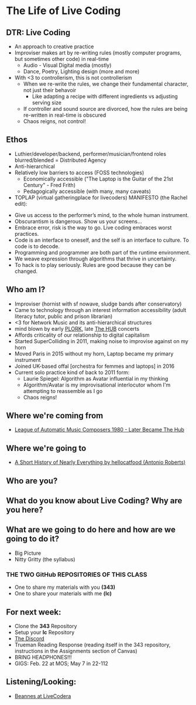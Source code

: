 # The Life of Live Coding

## DTR: Live Coding
- An approach to creative practice
- Improviser makes art by re-writing rules (mostly computer programs, but sometimes other code) in real-time
  - Audio - Visual Digital media (mostly)
  - Dance, Poetry, Lighting design (more and more)
- With <3 to controllerism, this is not controllerism
  - When we re-write the rules, we change their fundamental character, not just their behavoir
    - Like adapting a recipe with different ingredients vs adjusting serving size
  - If controller and sound source are divorced, how the rules are being re-written in real-time is obscured
  - Chaos reigns, not control!

## Ethos
- Luthier/developer/backend, performer/musician/frontend roles blurred/blended = Distributed Agency
- Anti-hierarchical
- Relatively low barriers to access (FOSS technologies)
  - Economically accessible ("The Laptop is the Guitar of the 21st Century" - Fred Frith)
  - Pedagogically accessible (with many, many caveats)
- TOPLAP (virtual gatheringplace for livecoders) MANIFESTO (the Rachel edit):
* Give us access to the performer’s mind, to the whole human instrument.
* Obscurantism is dangerous. Show us your screens…
* Embrace error, risk is the way to go. Live coding embraces worst practices.
* Code is an interface to oneself, and the self is an interface to culture. To code is to decode.
* Programming and programmer are both part of the runtime environment.
* We weave expression through algorithms that thrive in uncertainty.
* To hack is to play seriously. Rules are good because they can be changed.

## Who am I?
- Improviser (hornist with sf nowave, sludge bands after conservatory)
- Came to technology through an interest information accessibility (adult literacy tutor, public and prison librarian)
- <3 for Network Music and its anti-hierarchical structures
- mind blown by early [PLORK](http://plork.deptcpanel.princeton.edu/listen/NYC/), late [The HUB](http://crossfade.walkerart.org/brownbischoff/) concerts
- Affords criticality of our relationship to digital capitalism
- Started SuperColliding in 2011, making noise to improvise against on my horn
- Moved Paris in 2015 without my horn, Laptop became my primary instrument
- Joined UK-based offal [orchestra for femmes and laptops] in 2016
- Current solo practice kind of back to 2011 form:
  - Laurie Spiegel: Algorithm as Avatar influential in my thinking
  - Algorithm/Avatar is my improvisational interlocutor whom I'm attempting to reassemble as I go
  - Chaos reigns!

## Where we're coming from
- [League of Automatic Music Composers 1980 - Later Became The Hub](https://acousmata.com/post/893801464/martian-folk-music)

## Where we're going to
- [A Short History of Nearly Everything by hellocatfood (Antonio Roberts)](https://vimeo.com/555139492?embedded=true&source=video_title&owner=1969863)

## Who are you?

## What do you know about Live Coding? Why are you here?

## What are we going to do here and how are we going to do it?
- Big Picture
- Nitty Gritty (the syllabus)

### THE TWO GitHub REPOSITORIES OF THIS CLASS
- One to share my materials with you **(343)**
- One to share your materials with me **(lc)**

## For next week:
  - Clone the **343** Repository
  - Setup your **lc** Repository
  - [The Discord](https://discord.gg/8ENjAgBfvX)
  - Trueman Reading Response (reading itself in the 343 repository, instructions in the Assignments section of Canvas)
  - BRING HEADPHONES!!!
  - GIGS: Feb. 22 at MOS; May 7 in 22-112

## Listening/Looking:
- [Beannes at LiveCodera](https://drive.google.com/file/d/1Wi6t5HBeXK_7qF2DqMCrd6dyryaONzLa/view?usp=sharing)
